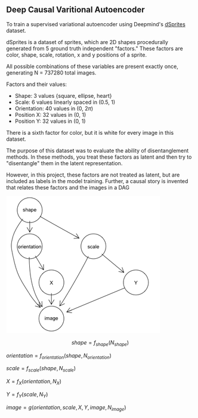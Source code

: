 
## Deep Causal Varitional Autoencoder

To train a supervised variational autoencoder using Deepmind's [dSprites](https://github.com/deepmind/dsprites-dataset) dataset.

dSprites is a dataset of sprites, which are 2D shapes procedurally generated from 5 ground truth independent "factors." These factors are color, shape, scale, rotation, x and y positions of a sprite.

All possible combinations of these variables are present exactly once, generating N = 737280 total images.

Factors and their values:

* Shape: 3 values {square, ellipse, heart}
* Scale: 6 values linearly spaced in (0.5, 1)
* Orientation: 40 values in (0, 2$\pi$)
* Position X: 32 values in (0, 1)
* Position Y: 32 values in (0, 1)

There is a sixth factor for color, but it is white for every image in this dataset.

The purpose of this dataset was to evaluate the ability of disentanglement methods.  In these methods, you treat these factors as latent and then try to "disentangle" them in the latent representation.

However, in this project, these factors are not treated as latent, but are included as labels in the model training.  Further, a causal story is invented that relates these factors and the images in a DAG

![vae_dag](dag.png) 

$$shape =  f_{shape}(N_{shape})$$

$orientation = f_{orientation}({shape, N_{orientation}})$

$scale = f_{scale}(shape, N_{{scale}})$

$X = f_{{X}}({orientation}, N_{{X}})$

${Y} = f_{{Y}}({scale}, N_{{Y}})$

${image} = g({orientation}, {scale}, {X}, {Y},{image}, N_{{image}})$
